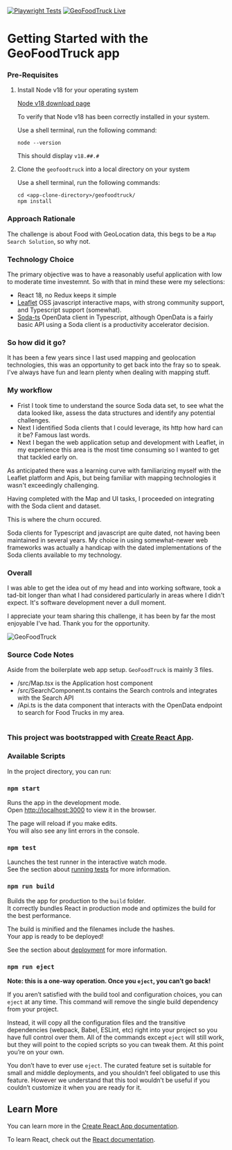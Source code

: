 [![Playwright Tests](https://github.com/fredmerlo/geofoodtruck/actions/workflows/test.yml/badge.svg)](https://geofoodtruck-test-report.s3.amazonaws.com/index.html)
[![GeoFoodTruck Live](https://github.com/fredmerlo/geofoodtruck/actions/workflows/deploy.yml/badge.svg)](https://d3n9iqvbhzuqoh.cloudfront.net)
# Getting Started with the GeoFoodTruck app

### Pre-Requisites
1. Install Node v18 for your operating system

   [Node v18 download page](https://nodejs.org/download/release/v18.19.1/)

   To verify that Node v18 has been correctly installed in your system.

   Use a shell terminal, run the following command:

   ```
   node --version
   ```
   This should display `v18.##.#`

2. Clone the `geofoodtruck` into a local directory on your system
   
   Use a shell terminal, run the following commands:

   ```
   cd <app-clone-directory>/geofoodtruck/
   npm install
   ```
### Approach Rationale
The challenge is about Food with GeoLocation data, this begs to be a `Map Search Solution`, so why not.

### Technology Choice
The primary objective was to have a reasonably useful application with low to moderate time investemnt. So with that in mind these were my selections:

- React 18, no Redux keeps it simple
- [Leaflet](https://leafletjs.com/) OSS javascript interactive maps, with strong community support, and Typescript support (somewhat).
- [Soda-ts](https://github.com/data-depo/soda-ts) OpenData client in Typescript, although OpenData is a fairly basic API using a Soda client is a productivity accelerator decision.

### So how did it go?
It has been a few years since I last used mapping and geolocation technologies, this was an opportunity to get back into the fray so to speak. I've always have fun and learn plenty when dealing with mapping stuff.

### My workflow
- Frist I took time to understand the source Soda data set, to see what the data looked like, assess the data structures and identify any potential challenges.
- Next I identified Soda clients that I could leverage, its http how hard can it be? Famous last words.
- Next I began the web application setup and development with Leaflet, in my experience this area is the most time consuming so I wanted to get that tackled early on.

As anticipated there was a learning curve with familiarizing myself with the Leaflet platform and Apis, but being familiar with mapping technologies it wasn't exceedingly challenging.

Having completed with the Map and UI tasks, I proceeded on integrating with the Soda client and dataset.

This is where the churn occured.

Soda clients for Typescript and javascript are quite dated, not having been maintained in several years. My choice in using somewhat-newer web frameworks was actually a handicap with the dated implementations of the Soda clients available to my technology.

### Overall
I was able to get the idea out of my head and into working software, took a tad-bit longer than what I had considered particularly in areas where I didn't expect. It's software development never a dull moment.

I appreciate your team sharing this challenge, it has been by far the most enjoyable I've had. Thank you for the opportunity.

![GeoFoodTruck](https://raw.githubusercontent.com/fredmerlo/geofoodtruck/main/geofoodtruck.gif)


### Source Code Notes
Aside from the boilerplate web app setup. `GeoFoodTruck` is mainly 3 files.
- /src/Map.tsx is the Application host component
- /src/SearchComponent.ts contains the Search controls and integrates with the Search API
- /Api.ts is the data component that interacts with the OpenData endpoint to search for Food Trucks in my area.
#
### This project was bootstrapped with [Create React App](https://github.com/facebook/create-react-app).


### Available Scripts

In the project directory, you can run:

### `npm start`

Runs the app in the development mode.\
Open [http://localhost:3000](http://localhost:3000) to view it in the browser.

The page will reload if you make edits.\
You will also see any lint errors in the console.

### `npm test`

Launches the test runner in the interactive watch mode.\
See the section about [running tests](https://facebook.github.io/create-react-app/docs/running-tests) for more information.

### `npm run build`

Builds the app for production to the `build` folder.\
It correctly bundles React in production mode and optimizes the build for the best performance.

The build is minified and the filenames include the hashes.\
Your app is ready to be deployed!

See the section about [deployment](https://facebook.github.io/create-react-app/docs/deployment) for more information.

### `npm run eject`

**Note: this is a one-way operation. Once you `eject`, you can’t go back!**

If you aren’t satisfied with the build tool and configuration choices, you can `eject` at any time. This command will remove the single build dependency from your project.

Instead, it will copy all the configuration files and the transitive dependencies (webpack, Babel, ESLint, etc) right into your project so you have full control over them. All of the commands except `eject` will still work, but they will point to the copied scripts so you can tweak them. At this point you’re on your own.

You don’t have to ever use `eject`. The curated feature set is suitable for small and middle deployments, and you shouldn’t feel obligated to use this feature. However we understand that this tool wouldn’t be useful if you couldn’t customize it when you are ready for it.

## Learn More

You can learn more in the [Create React App documentation](https://facebook.github.io/create-react-app/docs/getting-started).

To learn React, check out the [React documentation](https://reactjs.org/).
